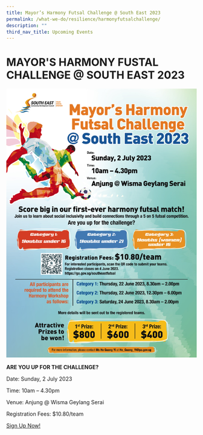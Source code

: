 ```yaml
---
title: Mayor’s Harmony Futsal Challenge @ South East 2023
permalink: /what-we-do/resilience/harmonyfutsalchallenge/
description: ""
third_nav_title: Upcoming Events
---
```

MAYOR'S HARMONY FUSTAL CHALLENGE @ SOUTH EAST 2023
==
![futsal challenge](/images/What%20We%20Do/Resilience/mayor%20futsal%20challenge%20a4%20poster_fa_path.jpg)


**ARE YOU UP FOR THE CHALLENGE?**

Date: Sunday, 2 July 2023

Time: 10am – 4.30pm

Venue: Anjung @ Wisma Geylang Serai

Registration Fees: $10.80/team

[Sign Up Now!](go.gov.sg/southeastfutsal)